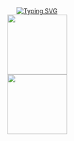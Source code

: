<div align="center";> <a href="https://git.io/typing-svg"><img src="https://readme-typing-svg.demolab.com?font=Fira+Code&pause=1000&color=B940F7&width=435&lines=++++++++++++++**************Welcome*************" alt="Typing SVG" /></a> </div>
<div align="center"> <img height="137px" src="https://github-readme-stats.vercel.app/api/top-langs/?username=jet-isnt-haha&layout=compact" /> </div>

<div align="center"> <img height="137px" src="https://github-readme-stats.vercel.app/api?username=jet-isnt-haha&hide_title=true&hide_border=true&show_icons=trueline_height=21&text_color=000&icon_color=000&bg_color=0,ea6161,ffc64d,fffc4d,52fa5a&theme=graywhite" /> </div>
